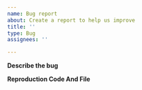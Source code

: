 ```yaml
---
name: Bug report
about: Create a report to help us improve
title: ''
type: Bug
assignees: ''

---
```


**Describe the bug**
<!-- Describe what the expected behavior is, and what is actually happening. -->

**Reproduction Code And File**
<!-- Provide executable Go code that demonstrates the issue with flat-file-map operations. -->
<!-- Attach a sample flat file map that relates to the issue -->
